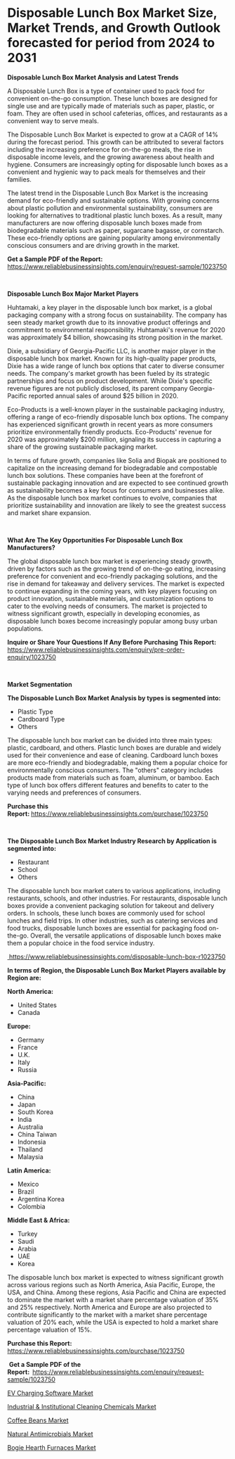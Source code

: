 <p><h1>Disposable Lunch Box Market Size, Market Trends, and Growth Outlook forecasted for period from 2024 to 2031</h1></p><p><strong>Disposable Lunch Box Market Analysis and Latest Trends</strong></p>
<p><p>A Disposable Lunch Box is a type of container used to pack food for convenient on-the-go consumption. These lunch boxes are designed for single use and are typically made of materials such as paper, plastic, or foam. They are often used in school cafeterias, offices, and restaurants as a convenient way to serve meals.</p><p>The Disposable Lunch Box Market is expected to grow at a CAGR of 14% during the forecast period. This growth can be attributed to several factors including the increasing preference for on-the-go meals, the rise in disposable income levels, and the growing awareness about health and hygiene. Consumers are increasingly opting for disposable lunch boxes as a convenient and hygienic way to pack meals for themselves and their families.</p><p>The latest trend in the Disposable Lunch Box Market is the increasing demand for eco-friendly and sustainable options. With growing concerns about plastic pollution and environmental sustainability, consumers are looking for alternatives to traditional plastic lunch boxes. As a result, many manufacturers are now offering disposable lunch boxes made from biodegradable materials such as paper, sugarcane bagasse, or cornstarch. These eco-friendly options are gaining popularity among environmentally conscious consumers and are driving growth in the market.</p></p>
<p><strong>Get a Sample PDF of the Report:&nbsp;</strong> <a href="https://www.reliablebusinessinsights.com/enquiry/request-sample/1023750">https://www.reliablebusinessinsights.com/enquiry/request-sample/1023750</a></p>
<p>&nbsp;</p>
<p><strong>Disposable Lunch Box Major Market Players</strong></p>
<p><p>Huhtamaki, a key player in the disposable lunch box market, is a global packaging company with a strong focus on sustainability. The company has seen steady market growth due to its innovative product offerings and commitment to environmental responsibility. Huhtamaki's revenue for 2020 was approximately $4 billion, showcasing its strong position in the market.</p><p>Dixie, a subsidiary of Georgia-Pacific LLC, is another major player in the disposable lunch box market. Known for its high-quality paper products, Dixie has a wide range of lunch box options that cater to diverse consumer needs. The company's market growth has been fueled by its strategic partnerships and focus on product development. While Dixie's specific revenue figures are not publicly disclosed, its parent company Georgia-Pacific reported annual sales of around $25 billion in 2020.</p><p>Eco-Products is a well-known player in the sustainable packaging industry, offering a range of eco-friendly disposable lunch box options. The company has experienced significant growth in recent years as more consumers prioritize environmentally friendly products. Eco-Products' revenue for 2020 was approximately $200 million, signaling its success in capturing a share of the growing sustainable packaging market.</p><p>In terms of future growth, companies like Solia and Biopak are positioned to capitalize on the increasing demand for biodegradable and compostable lunch box solutions. These companies have been at the forefront of sustainable packaging innovation and are expected to see continued growth as sustainability becomes a key focus for consumers and businesses alike. As the disposable lunch box market continues to evolve, companies that prioritize sustainability and innovation are likely to see the greatest success and market share expansion.</p></p>
<p>&nbsp;</p>
<p><strong>What Are The Key Opportunities For Disposable Lunch Box Manufacturers?</strong></p>
<p><p>The global disposable lunch box market is experiencing steady growth, driven by factors such as the growing trend of on-the-go eating, increasing preference for convenient and eco-friendly packaging solutions, and the rise in demand for takeaway and delivery services. The market is expected to continue expanding in the coming years, with key players focusing on product innovation, sustainable materials, and customization options to cater to the evolving needs of consumers. The market is projected to witness significant growth, especially in developing economies, as disposable lunch boxes become increasingly popular among busy urban populations.</p></p>
<p><strong>Inquire or Share Your Questions If Any Before Purchasing This Report:</strong> <a href="https://www.reliablebusinessinsights.com/enquiry/pre-order-enquiry/1023750">https://www.reliablebusinessinsights.com/enquiry/pre-order-enquiry/1023750</a></p>
<p>&nbsp;</p>
<p><strong>Market Segmentation</strong></p>
<p><strong>The Disposable Lunch Box Market Analysis by types is segmented into:</strong></p>
<p><ul><li>Plastic Type</li><li>Cardboard Type</li><li>Others</li></ul></p>
<p><p>The disposable lunch box market can be divided into three main types: plastic, cardboard, and others. Plastic lunch boxes are durable and widely used for their convenience and ease of cleaning. Cardboard lunch boxes are more eco-friendly and biodegradable, making them a popular choice for environmentally conscious consumers. The "others" category includes products made from materials such as foam, aluminum, or bamboo. Each type of lunch box offers different features and benefits to cater to the varying needs and preferences of consumers.</p></p>
<p><strong>Purchase this Report:&nbsp;</strong><a href="https://www.reliablebusinessinsights.com/purchase/1023750">https://www.reliablebusinessinsights.com/purchase/1023750</a></p>
<p>&nbsp;</p>
<p><strong>The Disposable Lunch Box Market Industry Research by Application is segmented into:</strong></p>
<p><ul><li>Restaurant</li><li>School</li><li>Others</li></ul></p>
<p><p>The disposable lunch box market caters to various applications, including restaurants, schools, and other industries. For restaurants, disposable lunch boxes provide a convenient packaging solution for takeout and delivery orders. In schools, these lunch boxes are commonly used for school lunches and field trips. In other industries, such as catering services and food trucks, disposable lunch boxes are essential for packaging food on-the-go. Overall, the versatile applications of disposable lunch boxes make them a popular choice in the food service industry.</p></p>
<p><a href="https://www.reliablebusinessinsights.com/disposable-lunch-box-r1023750">&nbsp;https://www.reliablebusinessinsights.com/disposable-lunch-box-r1023750</a></p>
<p><strong>In terms of Region, the Disposable Lunch Box Market Players available by Region are:</strong></p>
<p>
    <p> <strong> North America: </strong>
        <ul>
            <li>United States</li>
            <li>Canada</li>
        </ul>
        </p> 
    <p> <strong> Europe: </strong>
        <ul>
            <li>Germany</li>
            <li>France</li>
            <li>U.K.</li>
            <li>Italy</li>
            <li>Russia</li>
        </ul>
        </p> 
    <p> <strong> Asia-Pacific: </strong>
        <ul>
            <li>China</li>
            <li>Japan</li>
            <li>South Korea</li>
            <li>India</li>
            <li>Australia</li>
            <li>China Taiwan</li>
            <li>Indonesia</li>
            <li>Thailand</li>
            <li>Malaysia</li>
        </ul>
        </p> 
    <p> <strong> Latin America: </strong>
        <ul>
            <li>Mexico</li>
            <li>Brazil</li>
            <li>Argentina Korea</li>
            <li>Colombia</li>
        </ul>
        </p> 
    <p> <strong> Middle East & Africa: </strong>
        <ul>
            <li>Turkey</li>
            <li>Saudi</li>
            <li>Arabia</li>
            <li>UAE</li>
            <li>Korea</li>
        </ul>
    </p>
    </p>
<p><p>The disposable lunch box market is expected to witness significant growth across various regions such as North America, Asia Pacific, Europe, the USA, and China. Among these regions, Asia Pacific and China are expected to dominate the market with a market share percentage valuation of 35% and 25% respectively. North America and Europe are also projected to contribute significantly to the market with a market share percentage valuation of 20% each, while the USA is expected to hold a market share percentage valuation of 15%.</p></p>
<p><strong>Purchase this Report: </strong><a href="https://www.reliablebusinessinsights.com/purchase/1023750">https://www.reliablebusinessinsights.com/purchase/1023750</a></p>
<p>&nbsp;<strong>Get a Sample PDF of the Report:&nbsp;&nbsp;</strong><a href="https://www.reliablebusinessinsights.com/enquiry/request-sample/1023750">https://www.reliablebusinessinsights.com/enquiry/request-sample/1023750</a></p>
<p><strong></strong></p>
<p><p><a href="https://github.com/KavonHansen645/Market-Research-Report-List-1/blob/main/ev-charging-software-market.md">EV Charging Software Market</a></p><p><a href="https://github.com/ajiariaa/Market-Research-Report-List-1/blob/main/industrial-institutional-cleaning-chemicals-market.md">Industrial & Institutional Cleaning Chemicals Market</a></p><p><a href="https://github.com/sarohimweaach77/Market-Research-Report-List-1/blob/main/coffee-beans-market.md">Coffee Beans Market</a></p><p><a href="https://github.com/nigngrjl95/Market-Research-Report-List-1/blob/main/natural-antimicrobials-market.md">Natural Antimicrobials Market</a></p><p><a href="https://github.com/Graham1Dianne/Market-Research-Report-List-1/blob/main/bogie-hearth-furnaces-market.md">Bogie Hearth Furnaces Market</a></p></p>